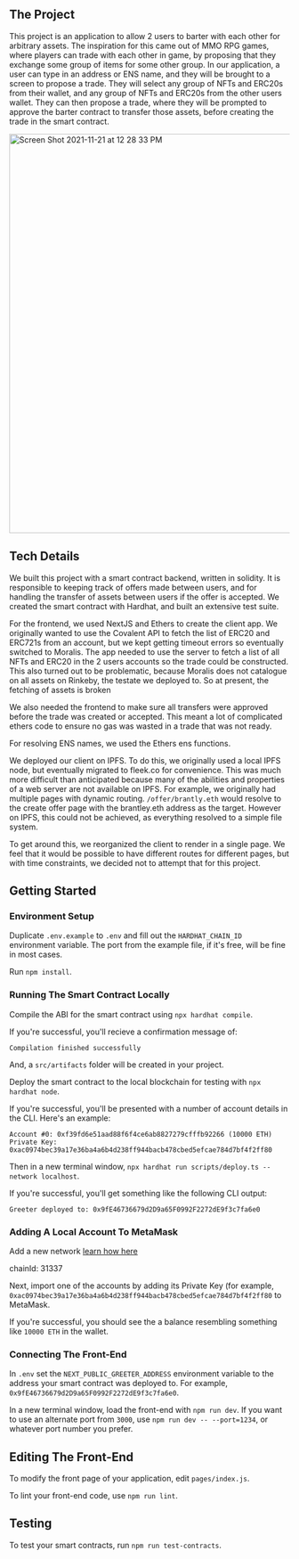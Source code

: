 ## The Project

This project is an application to allow 2 users to barter with each other for arbitrary assets.  The inspiration for this came out of MMO RPG games, where players can trade with each other in game, by proposing that they exchange some group of items for some other group.  In our application, a user can type in an address or ENS name, and they will be brought to a screen to propose a trade.  They will select any group of NFTs and ERC20s from their wallet, and any group of NFTs and ERC20s from the other users wallet.  They can then propose a trade, where they will be prompted to approve the barter contract to transfer those assets, before creating the trade in the smart contract.

<img width="717" alt="Screen Shot 2021-11-21 at 12 28 33 PM" src="https://user-images.githubusercontent.com/17352012/143093211-739cd21c-46eb-43fb-a985-8d0559da2065.png">


## Tech Details

We built this project with a smart contract backend, written in solidity.  It is responsible to keeping track of offers made between users, and for handling the transfer of assets between users if the offer is accepted.  We created the smart contract with Hardhat, and built an extensive test suite.  

For the frontend, we used NextJS and Ethers to create the client app.  We originally wanted to use the Covalent API to fetch the list of ERC20 and ERC721s from an account, but we kept getting timeout errors so eventually switched to Moralis.  The app needed to use the server to fetch a list of all NFTs and ERC20 in the 2 users accounts so the trade could be constructed.  This also turned out to be problematic, because Moralis does not catalogue on all assets on Rinkeby, the testate we deployed to.  So at present, the fetching of assets is broken

We also needed the frontend to make sure all transfers were approved before the trade was created or accepted.  This meant a lot of complicated ethers code to ensure no gas was wasted in a trade that was not ready.

For resolving ENS names, we used the Ethers ens functions.

We deployed our client on IPFS.  To do this, we originally used a local IPFS node, but eventually migrated to fleek.co for convenience.  This was much more difficult than anticipated because many of the abilities and properties of a web server are not available on IPFS.  For example, we originally had multiple pages with dynamic routing.  `/offer/brantly.eth` would resolve to the create offer page with the brantley.eth address as the target.  However on IPFS, this could not be achieved, as everything resolved to a simple file system.  

To get around this, we reorganized the client to render in a single page.  We feel that it would be possible to have different routes for different pages, but with time constraints, we decided not to attempt that for this project.

## Getting Started

### Environment Setup

Duplicate `.env.example` to `.env` and fill out the `HARDHAT_CHAIN_ID` environment variable. The port from the example file, if it's free, will be fine in most cases.

Run `npm install`.

### Running The Smart Contract Locally

Compile the ABI for the smart contract using `npx hardhat compile`.

If you're successful, you'll recieve a confirmation message of:

```
Compilation finished successfully
```

And, a `src/artifacts` folder will be created in your project.

Deploy the smart contract to the local blockchain for testing with `npx hardhat node`.

If you're successful, you'll be presented with a number of account details in the CLI. Here's an example:

```
Account #0: 0xf39fd6e51aad88f6f4ce6ab8827279cfffb92266 (10000 ETH)
Private Key: 0xac0974bec39a17e36ba4a6b4d238ff944bacb478cbed5efcae784d7bf4f2ff80
```

Then in a new terminal window, `npx hardhat run scripts/deploy.ts --network localhost`.

If you're successful, you'll get something like the following CLI output:

```
Greeter deployed to: 0x9fE46736679d2D9a65F0992F2272dE9f3c7fa6e0
```

### Adding A Local Account To MetaMask

Add a new network [learn how here](https://ethereum.stackexchange.com/questions/78724/metamask-not-showing-localhost-7545)

chainId: 31337

Next, import one of the accounts by adding its Private Key (for example, `0xac0974bec39a17e36ba4a6b4d238ff944bacb478cbed5efcae784d7bf4f2ff80` to MetaMask.

If you're successful, you should see the a balance resembling something like `10000 ETH` in the wallet.

### Connecting The Front-End

In `.env` set the `NEXT_PUBLIC_GREETER_ADDRESS` environment variable to the address your smart contract was deployed to. For example, `0x9fE46736679d2D9a65F0992F2272dE9f3c7fa6e0`.

In a new terminal window, load the front-end with `npm run dev`. If you want to use an alternate port from `3000`, use `npm run dev -- --port=1234`, or whatever port number you prefer.

## Editing The Front-End

To modify the front page of your application, edit `pages/index.js`.


To lint your front-end code, use `npm run lint`.

## Testing

To test your smart contracts, run `npm run test-contracts`.
